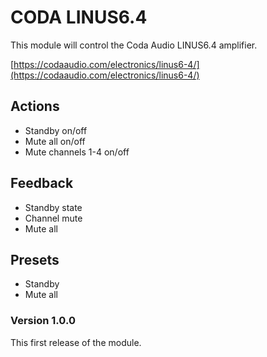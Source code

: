 # CODA LINUS6.4
This module will control the Coda Audio LINUS6.4 amplifier.

[https://codaaudio.com/electronics/linus6-4/](https://codaaudio.com/electronics/linus6-4/)

## Actions
* Standby on/off
* Mute all on/off
* Mute channels 1-4 on/off

## Feedback
* Standby state
* Channel mute
* Mute all

## Presets
* Standby
* Mute all

### Version 1.0.0
This first release of the module.
